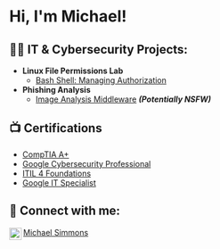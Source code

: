 <h1>Hi, I'm Michael! 
<h2>👨‍💻 IT & Cybersecurity Projects:</h2>

- <b>Linux File Permissions Lab</b>
  - [Bash Shell: Managing Authorization](https://github.com/Mike400cyber/Linux-File-Permissions-Lab)
- <b>Phishing Analysis</b>
  - [Image Analysis Middleware](https://github.com/joshmadakor1/4chan-Image-Analysis-Middleware-C964) <b><i>(Potentially NSFW)</b></i>

<h2>📺 Certifications</h2>

- [CompTIA A+](https://www.youtube.com/watch?v=a83ASGn_V_s)
- [Google Cybersecurity Professional](https://www.youtube.com/watch?v=uHy3oM7NnoU)
- [ITIL 4 Foundations](https://www.youtube.com/watch?v=N-L9hklSlNk)
- [Google IT Specialist](https://www.youtube.com/watch?v=OfvdQeh79s0)


<h2> 🤳 Connect with me:</h2>

[<img align="left" alt="MichaelSimmons | LinkedIn" width="22px" src="https://cdn.jsdelivr.net/npm/simple-icons@v3/icons/linkedin.svg" />][linkedin]

[linkedin]: https://linkedin.com/in/michael-simmonsGA
<div class="badge-base LI-profile-badge" data-locale="en_US" data-size="medium" data-theme="light" data-type="VERTICAL" data-vanity="michael-simmons-05115a266" data-version="v1"><a class="badge-base__link LI-simple-link" href="https://www.linkedin.com/in/michael-simmons-05115a266?trk=profile-badge">Michael Simmons</a></div>
              

<!--
**joshmadakor1/joshmadakor1** is a ✨ _special_ ✨ repository because its `README.md` (this file) appears on your GitHub profile.

Here are some ideas to get you started:

- 🔭 I’m currently working on ...
- 🌱 I’m currently learning ...
- 👯 I’m looking to collaborate on ...
- 🤔 I’m looking for help with ...
- 💬 Ask me about ...
- 📫 How to reach me: ...
- 😄 Pronouns: ...
- ⚡ Fun fact: ...
-->
